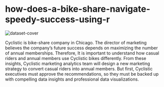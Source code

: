 # how-does-a-bike-share-navigate-speedy-success-using-r
![dataset-cover](https://github.com/mamdouh-ali-hamza/how-does-a-bike-share-navigate-speedy-success-using-r/assets/92183830/f0158a6a-cecf-472e-9297-69092f2a1ee6)

Cyclistic is bike-share company in Chicago. The director of marketing believes the company’s future success depends on maximizing the number of annual memberships. 
Therefore, It is important to understand how casual riders and annual members use Cyclistic bikes differently. From these insights, Cyclistic marketing analytics team will design 
a new marketing strategy to convert casual riders into annual members. But first, Cyclistic executives must approve the recommendations, so they must be backed up with compelling 
data insights and professional data visualizations.
